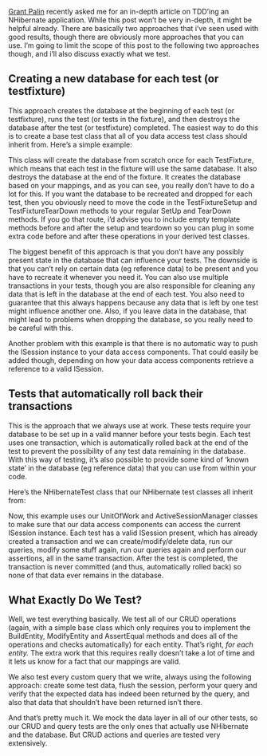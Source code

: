 <a href="http://grantpalin.com/blog/" target="_blank">Grant Palin</a> recently asked me for an in-depth article on TDD’ing an NHibernate application. While this post won’t be very in-depth, it might be helpful already. There are basically two approaches that i’ve seen used with good results, though there are obviously more approaches that you can use. I’m going to limit the scope of this post to the following two approaches though, and i’ll also discuss exactly what we test.

## Creating a new database for each test (or testfixture)

This approach creates the database at the beginning of each test (or testfixture), runs the test (or tests in the fixture), and then destroys the database after the test (or testfixture) completed. The easiest way to do this is to create a base test class that all of you data access test class should inherit from. Here’s a simple example:

<script src="https://gist.github.com/3685715.js?file=s1.cs"></script>

This class will create the database from scratch once for each TestFixture, which means that each test in the fixture will use the same database. It also destroys the database at the end of the fixture. It creates the database based on your mappings, and as you can see, you really don’t have to do a lot for this. If you want the database to be recreated and dropped for each test, then you obviously need to move the code in the TestFixtureSetup and TestFixtureTearDown methods to your regular SetUp and TearDown methods. If you go that route, i’d advise you to include empty template methods before and after the setup and teardown so you can plug in some extra code before and after these operations in your derived test classes.

The biggest benefit of this approach is that you don’t have any possibly present state in the database that can influence your tests. The downside is that you can’t rely on certain data (eg reference data) to be present and you have to recreate it whenever you need it. You can also use multiple transactions in your tests, though you are also responsible for cleaning any data that is left in the database at the end of each test. You also need to guarantee that this always happens because any data that is left by one test might influence another one. Also, if you leave data in the database, that might lead to problems when dropping the database, so you really need to be careful with this.

Another problem with this example is that there is no automatic way to push the ISession instance to your data access components. That could easily be added though, depending on how your data access components retrieve a reference to a valid ISession.  

## Tests that automatically roll back their transactions

This is the approach that we always use at work. These tests require your database to be set up in a valid manner before your tests begin. Each test uses one transaction, which is automatically rolled back at the end of the test to prevent the possibility of any test data remaining in the database. With this way of testing, it’s also possible to provide some kind of ‘known state’ in the database (eg reference data) that you can use from within your code.

Here’s the NHibernateTest class that our NHibernate test classes all inherit from:

<script src="https://gist.github.com/3685715.js?file=s2.cs"></script>

Now, this example uses our UnitOfWork and ActiveSessionManager classes to make sure that our data access components can access the current ISession instance. Each test has a valid ISession present, which has already created a transaction and we can create/modify/delete data, run our queries, modify some stuff again, run our queries again and perform our assertions, all in the same transaction. After the test is completed, the transaction is never committed (and thus, automatically rolled back) so none of that data ever remains in the database.

## What Exactly Do We Test?

Well, we test everything basically. We test all of our CRUD operations (again, with a simple base class which only requires you to implement the BuildEntity, ModifyEntity and AssertEqual methods and does all of the operations and checks automatically) for each entity. That’s right, <em>for each entity.</em> The extra work that this requires really doesn’t take a lot of time and it lets us know for a fact that our mappings are valid.

We also test every custom query that we write, always using the following approach: create some test data, flush the session, perform your query and verify that the expected data has indeed been returned by the query, and also that data that shouldn’t have been returned isn’t there.

And that’s pretty much it. We mock the data layer in all of our other tests, so our CRUD and query tests are the only ones that actually use NHibernate and the database. But CRUD actions and queries are tested very extensively.